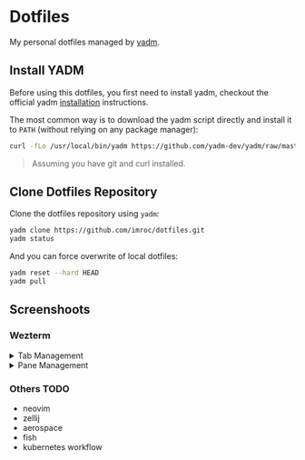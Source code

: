# Dotfiles

My personal dotfiles managed by [yadm](https://github.com/yadm-dev/yadm).

## Install YADM

Before using this dotfiles, you first need to install yadm, checkout the official yadm [installation](https://yadm.io/docs/install) instructions.

The most common way is to download the yadm script directly and install it to `PATH` (without relying on any package manager):

```bash
curl -fLo /usr/local/bin/yadm https://github.com/yadm-dev/yadm/raw/master/yadm && chmod a+x /usr/local/bin/yadm
```

> Assuming you have git and curl installed.

## Clone Dotfiles Repository

Clone the dotfiles repository using `yadm`:

```bash
yadm clone https://github.com/imroc/dotfiles.git
yadm status
```

And you can force overwrite of local dotfiles:

```bash
yadm reset --hard HEAD
yadm pull
```

## Screenshoots

### Wezterm

<details>
<summary>Tab Management</summary>
create, close, navigation, rename, move or toggle hide tabs:

https://github.com/user-attachments/assets/cae17a41-7222-4f19-a7c6-4f9441b1b5c9)
</details>

<details>
<summary>Pane Management</summary>
split, navigation, resize panes:

https://github.com/user-attachments/assets/6ede2191-d883-468c-ab61-4477306fe876
</details>

### Others TODO

- neovim
- zellij
- aerospace
- fish
- kubernetes workflow
